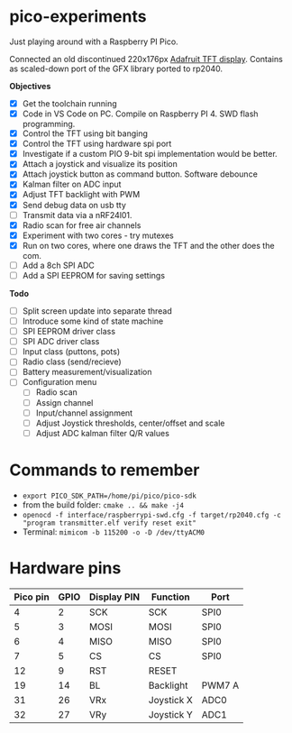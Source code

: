 # pico-experiments
Just playing around with a Raspberry PI Pico.

Connected an old discontinued 220x176px [Adafruit TFT display](https://www.adafruit.com/product/797). 
Contains as scaled-down port of the GFX library ported to rp2040.

**Objectives**
- [x] Get the toolchain running
- [x] Code in VS Code on PC. Compile on Raspberry PI 4. SWD flash programming.
- [x] Control the TFT using bit banging
- [x] Control the TFT using hardware spi port
- [x] Investigate if a custom PIO 9-bit spi implementation would be better.
- [x] Attach a joystick and visualize its position
- [x] Attach joystick button as command button. Software debounce
- [x] Kalman filter on ADC input
- [x] Adjust TFT backlight with PWM
- [x] Send debug data on usb tty
- [ ] Transmit data via a nRF24l01.
- [x] Radio scan for free air channels
- [x] Experiment with two cores - try mutexes
- [x] Run on two cores, where one draws the TFT and the other does the com.
- [ ] Add a 8ch SPI ADC
- [ ] Add a SPI EEPROM for saving settings

**Todo**
- [ ] Split screen update into separate thread
- [ ] Introduce some kind of state machine
- [ ] SPI EEPROM driver class
- [ ] SPI ADC driver class
- [ ] Input class (puttons, pots)
- [ ] Radio class (send/recieve)
- [ ] Battery measurement/visualization
- [ ] Configuration menu
  - [ ] Radio scan
  - [ ] Assign channel
  - [ ] Input/channel assignment
  - [ ] Adjust Joystick thresholds, center/offset and scale
  - [ ] Adjust ADC kalman filter Q/R values

# Commands to remember
* `export PICO_SDK_PATH=/home/pi/pico/pico-sdk`
* from the build folder: `cmake .. && make -j4`
* `openocd -f interface/raspberrypi-swd.cfg -f target/rp2040.cfg -c "program transmitter.elf verify reset exit"`
* Terminal: `mimicom -b 115200 -o -D /dev/ttyACM0`

# Hardware pins
| Pico pin | GPIO | Display PIN | Function   | Port   |
| -------- | ---- | ----------- | ---------- | ------ |
| 4        | 2    | SCK         | SCK        | SPI0   |
| 5        | 3    | MOSI        | MOSI       | SPI0   |
| 6        | 4    | MISO        | MISO       | SPI0   |
| 7        | 5    | CS          | CS         | SPI0   |
| 12       | 9    | RST         | RESET      |        |
| 19       | 14   | BL          | Backlight  | PWM7 A |
| 31       | 26   | VRx         | Joystick X | ADC0   |
| 32       | 27   | VRy         | Joystick Y | ADC1   |
